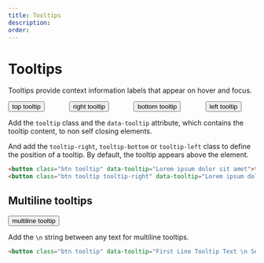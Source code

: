 ```yaml
---
title: Tooltips
description: 
order: 
---
```


# Tooltips

Tooltips provide context information labels that appear on hover and focus.

<div class="vp-raw docs-demo columns text-center">
  <div class="column col-xs-12">
    <button class="btn btn-primary tooltip" data-tooltip="Top Tooltip Text">top tooltip</button>
  </div>
  <div class="column col-xs-12">
    <button class="btn btn-primary tooltip tooltip-right" data-tooltip="Right Tooltip Text">right tooltip</button>
  </div>
  <div class="column col-xs-12">
    <button class="btn btn-primary tooltip tooltip-bottom" data-tooltip="Bottom Tooltip Text">bottom tooltip</button>
  </div>
  <div class="column col-xs-12">
    <button class="btn btn-primary tooltip tooltip-left" data-tooltip="Left Tooltip Text
Multiline">left tooltip</button>
  </div>
</div>

Add the `tooltip` class and the `data-tooltip` attribute, which contains the tooltip content, to non self closing elements.

And add the `tooltip-right`, `tooltip-bottom` or `tooltip-left` class to define the position of a tooltip. By default, the tooltip appears above the element.

```html
<button class="btn tooltip" data-tooltip="Lorem ipsum dolor sit amet">top tooltip</button>
<button class="btn tooltip tooltip-right" data-tooltip="Lorem ipsum dolor sit amet">right tooltip</button>
```

## Multiline tooltips

<div class="vp-raw docs-demo columns">
  <div class="column col-12">
    <button class="btn btn-primary tooltip" data-tooltip="First Line Tooltip Text 
Second Line Tooltip Text 
Third Line Tooltip Text">multiline tooltip</button>
  </div>
</div>

Add the `\n` string between any text for multiline tooltips.

```html
<button class="btn tooltip" data-tooltip="First Line Tooltip Text \n Second Line Tooltip Text">multiline tooltip</button>
```
